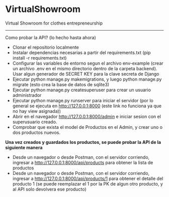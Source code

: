 # VirtualShowroom
Virtual Showroom for clothes entrepreneurship

----
Como probar la API? (lo hecho hasta ahora)
- Clonar el repositorio localmente
- Instalar dependencias necesarias a partir del requirements.txt (pip install -r requirements.txt)
- Configurar las variables de entorno segun el archivo env-example (crear un archivo .env en el mismo directorio dentro de la carpeta backend). Usar algun generador de SECRET KEY para la clave secreta de Django
- Ejecutar python manage.py makemigrations, y luego python manage.py migrate (esto crea la base de datos de sqlite3)
- Ejecutar python manage.py createsuperuser para crear un usuario administrador
- Ejecutar python manage.py runserver para iniciar el servidor (por lo general se ejecuta en http://127.0.0.1:8000 (este link no funciona ya que no hay view asignada))
- Abrir en el navegador http://127.0.0.1:8000/admin e iniciar sesion con el superusuario creado.
- Comprobar que exista el model de Productos en el Admin, y crear uno o dos productos nuevos.
  
**Una vez creados y guardados los productos, se puede probar la API de la siguiente manera**
- Desde un navegador o desde Postman, con el servidor corriendo, ingresar a http://127.0.0.1:8000/api/products para obtener la lista de productos
- Desde un navegador o desde Postman, con el servidor corriendo, ingresar a http://127.0.0.1:8000/api/products/1 para obtener el detalle del producto 1 (se puede reemplazar el 1 por la PK de algun otro producto, y al API solo devolvera ese producto)
